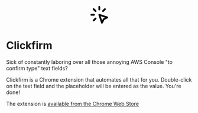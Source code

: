 

<p align="center">
  <img src="icons/48.png" alt="Logo">
</p>

# Clickfirm

Sick of constantly laboring over all those annoying AWS Console "to confirm type" text fields?

Clickfirm is a Chrome extension that automates all that for you. Double-click on the text field and the placeholder will be entered as the value. You're done!

The extension is [available from the Chrome Web Store](https://chromewebstore.google.com/detail/clickfirm/nlicabmmjfpciepfihhkaokihemippbm)
